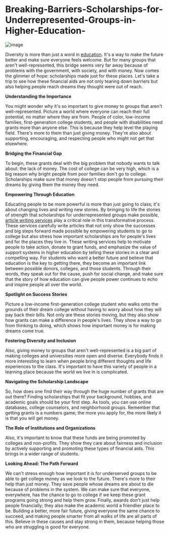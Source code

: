 # Breaking-Barriers-Scholarships-for-Underrepresented-Groups-in-Higher-Education-
![image](https://github.com/ukedubirdiee/Breaking-Barriers-Scholarships-for-Underrepresented-Groups-in-Higher-Education-/assets/135038588/3972242f-0f73-46e2-8495-fa786880ecf7)

Diversity is more than just a word in [education](https://github.com/ukedubirdiee/Crafting-Impactful-Nursing-Essays-in-College/wiki/Healing-Words:-Crafting-Impactful-Nursing-Essays-in-College). It's a way to make the future better and make sure everyone feels welcome. But for many groups that aren't well-represented, this bridge seems very far away because of problems with the government, with society, and with money. Now comes the glimmer of hope: scholarships made just for these places. Let's take a trip to see how these financial aids are not only tearing down barriers but also helping people reach dreams they thought were out of reach.

**Understanding the Importance**

You might wonder why it's so important to give money to groups that aren't well-represented. Picture a world where everyone can reach their full potential, no matter where they are from. People of color, low-income families, first-generation college students, and people with disabilities need grants more than anyone else. This is because they help level the playing field. There's more to them than just giving money. They're also about supporting, encouraging, and respecting people who might not get that elsewhere.

**Bridging the Financial Gap**

To begin, these grants deal with the big problem that nobody wants to talk about: the lack of money. The cost of college can be very high, which is a big reason why bright people from poor families don't go to college. Scholarships make sure that money doesn't stop people from pursuing their dreams by giving them the money they need.

**Empowering Through Education**

Educating people to be more powerful is more than just going to class; it's about changing lives and writing new stories. By bringing to life the stories of strength that scholarships for underrepresented groups make possible, [article writing services](https://essays.edubirdie.com/literature-review-writing) play a critical role in this transformative process. These services carefully write articles that not only show the successes and big steps forward made possible by empowering students to go to college but also stress how important scholarships are for people's lives and for the places they live in. These writing services help to motivate people to take action, donate to grant funds, and emphasize the value of support systems in higher education by telling these stories in a clear and compelling way. For students who want a better future and believe that education is the key to getting there, they become an important link between possible donors, colleges, and those students. Through their words, they speak out for the cause, push for social change, and make sure that the story of how education can give people power continues to echo and inspire people all over the world.

**Spotlight on Success Stories**

Picture a low-income first-generation college student who walks onto the grounds of their dream college without having to worry about how they will pay back their bills. Not only are these stories moving, but they also show how grants can make a difference in people's lives. They show a way to go from thinking to doing, which shows how important money is for making dreams come true.

**Fostering Diversity and Inclusion**

Also, giving money to groups that aren't well-represented is a big part of making colleges and universities more open and diverse. Everybody finds it more interesting to learn when people bring different thoughts and life experiences to the class. It's important to have this variety of people in a learning place because the world we live in is complicated.

**Navigating the Scholarship Landscape**

So, how does one find their way through the huge number of grants that are out there? Finding scholarships that fit your background, hobbies, and academic goals should be your first step. As tools, you can use online databases, college counselors, and neighborhood groups. Remember that getting grants is a numbers game; the more you apply for, the more likely it is that you will get money.

**The Role of Institutions and Organizations**

Also, it's important to know that these funds are being promoted by colleges and non-profits. They show they care about fairness and inclusion by actively supporting and promoting these types of financial aids. This brings in a wider range of students.

**Looking Ahead: The Path Forward**

We can't stress enough how important it is for underserved groups to be able to get college money as we look to the future. There's more to their help than just money. They save people whose dreams are about to die because of problems in the system. We can make sure that everyone, everywhere, has the chance to go to college if we keep these grant programs going strong and help them grow.
Finally, awards don't just help people financially; they also make the academic world a friendlier place to be. Building a better, more fair future, giving everyone the same chance to succeed, and making people smarter from all walks of life are all parts of this. Believe in these causes and stay strong in them, because helping those who are struggling is good for everyone.
